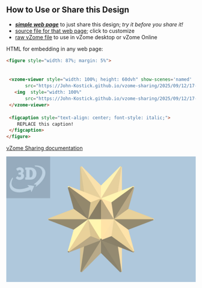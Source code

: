 
## How to Use or Share this Design

 - [***simple web page***](<https://John-Kostick.github.io/vzome-sharing/2025/09/12/17-26-59-20-point-star/>) to just share this design; *try it before you share it!*
 - [source file for that web page](<https://github.com/John-Kostick/vzome-sharing/edit/main/2025/09/12/17-26-59-20-point-star/index.md>); click to customize
 - [raw vZome file](<https://raw.githubusercontent.com/John-Kostick/vzome-sharing/main/2025/09/12/17-26-59-20-point-star/20-point-star.vZome>) to use in vZome desktop or vZome Online
 
 HTML for embedding in any web page:
 ```html
<figure style="width: 87%; margin: 5%">
  
  
  <vzome-viewer style="width: 100%; height: 60dvh" show-scenes='named'
        src="https://John-Kostick.github.io/vzome-sharing/2025/09/12/17-26-59-20-point-star/20-point-star.vZome" >
    <img  style="width: 100%"
        src="https://John-Kostick.github.io/vzome-sharing/2025/09/12/17-26-59-20-point-star/20-point-star.png" >
  </vzome-viewer>

  <figcaption style="text-align: center; font-style: italic;">
     REPLACE this caption!
  </figcaption>
</figure>

 ```

[vZome Sharing documentation](https://vzome.github.io/vzome/sharing.html#how-it-works)

![Image](<20-point-star.png>)

